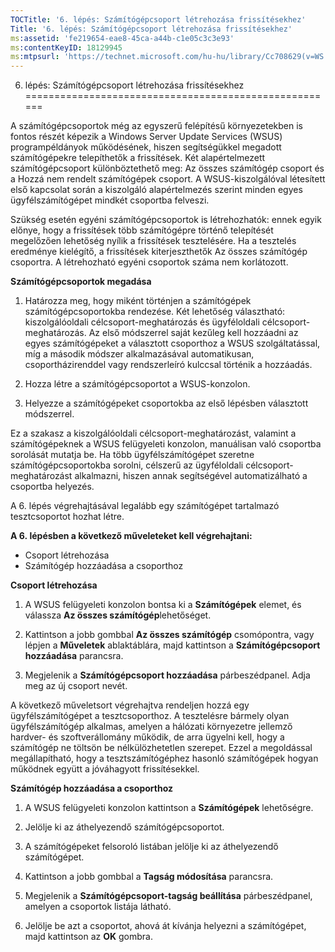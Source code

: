 ```yaml
---
TOCTitle: '6. lépés: Számítógépcsoport létrehozása frissítésekhez'
Title: '6. lépés: Számítógépcsoport létrehozása frissítésekhez'
ms:assetid: 'fe219654-eae8-45ca-a44b-c1e05c3c3e93'
ms:contentKeyID: 18129945
ms:mtpsurl: 'https://technet.microsoft.com/hu-hu/library/Cc708629(v=WS.10)'
---
```


6. lépés: Számítógépcsoport létrehozása frissítésekhez
======================================================

A számítógépcsoportok még az egyszerű felépítésű környezetekben is fontos részét képezik a Windows Server Update Services (WSUS) programpéldányok működésének, hiszen segítségükkel megadott számítógépekre telepíthetők a frissítések. Két alapértelmezett számítógépcsoport különböztethető meg: Az összes számítógép csoport és a Hozzá nem rendelt számítógépek csoport. A WSUS-kiszolgálóval létesített első kapcsolat során a kiszolgáló alapértelmezés szerint minden egyes ügyfélszámítógépet mindkét csoportba felveszi.

Szükség esetén egyéni számítógépcsoportok is létrehozhatók: ennek egyik előnye, hogy a frissítések több számítógépre történő telepítését megelőzően lehetőség nyílik a frissítések tesztelésére. Ha a tesztelés eredménye kielégítő, a frissítések kiterjeszthetők Az összes számítógép csoportra. A létrehozható egyéni csoportok száma nem korlátozott.

**Számítógépcsoportok megadása**
1.  Határozza meg, hogy miként történjen a számítógépek számítógépcsoportokba rendezése. Két lehetőség választható: kiszolgálóoldali célcsoport-meghatározás és ügyféloldali célcsoport-meghatározás. Az első módszerrel saját kezűleg kell hozzáadni az egyes számítógépeket a választott csoporthoz a WSUS szolgáltatással, míg a második módszer alkalmazásával automatikusan, csoportházirenddel vagy rendszerleíró kulccsal történik a hozzáadás.

2.  Hozza létre a számítógépcsoportot a WSUS-konzolon.

3.  Helyezze a számítógépeket csoportokba az első lépésben választott módszerrel.

Ez a szakasz a kiszolgálóoldali célcsoport-meghatározást, valamint a számítógépeknek a WSUS felügyeleti konzolon, manuálisan való csoportba sorolását mutatja be. Ha több ügyfélszámítógépet szeretne számítógépcsoportokba sorolni, célszerű az ügyféloldali célcsoport-meghatározást alkalmazni, hiszen annak segítségével automatizálható a csoportba helyezés.

A 6. lépés végrehajtásával legalább egy számítógépet tartalmazó tesztcsoportot hozhat létre.

**A 6. lépésben a következő műveleteket kell végrehajtani:**

-   Csoport létrehozása
-   Számítógép hozzáadása a csoporthoz

**Csoport létrehozása**
1.  A WSUS felügyeleti konzolon bontsa ki a **Számítógépek** elemet, és válassza **Az összes számítógép**lehetőséget.

2.  Kattintson a jobb gombbal **Az összes számítógép** csomópontra, vagy lépjen a **Műveletek** ablaktáblára, majd kattintson a **Számítógépcsoport hozzáadása** parancsra.

3.  Megjelenik a **Számítógépcsoport hozzáadása** párbeszédpanel. Adja meg az új csoport nevét.

A következő műveletsort végrehajtva rendeljen hozzá egy ügyfélszámítógépet a tesztcsoporthoz. A tesztelésre bármely olyan ügyfélszámítógép alkalmas, amelyen a hálózati környezetre jellemző hardver- és szoftverállomány működik, de arra ügyelni kell, hogy a számítógép ne töltsön be nélkülözhetetlen szerepet. Ezzel a megoldással megállapítható, hogy a tesztszámítógéphez hasonló számítógépek hogyan működnek együtt a jóváhagyott frissítésekkel.

**Számítógép hozzáadása a csoporthoz**
1.  A WSUS felügyeleti konzolon kattintson a **Számítógépek** lehetőségre.

2.  Jelölje ki az áthelyezendő számítógépcsoportot.

3.  A számítógépeket felsoroló listában jelölje ki az áthelyezendő számítógépet.

4.  Kattintson a jobb gombbal a **Tagság módosítása** parancsra.

5.  Megjelenik a **Számítógépcsoport-tagság beállítása** párbeszédpanel, amelyen a csoportok listája látható.

6.  Jelölje be azt a csoportot, ahová át kívánja helyezni a számítógépet, majd kattintson az **OK** gombra.
